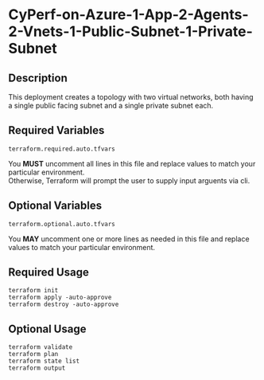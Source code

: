 # CyPerf-on-Azure-1-App-2-Agents-2-Vnets-1-Public-Subnet-1-Private-Subnet

## Description
This deployment creates a topology with two virtual networks, both having a single public facing subnet and a single private subnet each.

## Required Variables
```
terraform.required.auto.tfvars
```
You **MUST** uncomment all lines in this file and replace values to match your particular environment.  
Otherwise, Terraform will prompt the user to supply input arguents via cli.

## Optional Variables
```
terraform.optional.auto.tfvars
```
You **MAY** uncomment one or more lines as needed in this file and replace values to match your particular environment.

## Required Usage
```
terraform init
terraform apply -auto-approve
terraform destroy -auto-approve
```

## Optional Usage
```
terraform validate
terraform plan
terraform state list
terraform output
```